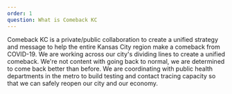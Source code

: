 ```yaml
---
order: 1
question: What is Comeback KC
---
```

Comeback KC is a private/public collaboration to create a unified strategy and message to help the entire Kansas City region make a comeback from COVID-19. We are working across our city's dividing lines to create a unified comeback. We're not content with going back to normal, we are determined to come back better than before. We are coordinating with public health departments in the metro to build testing and contact tracing capacity so that we can safely reopen our city and our economy.